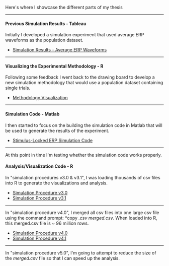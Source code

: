 Here's where I showcase the different parts of my thesis

---
#### Previous Simulation Results - Tableau
Initially I developed a simulation experiment that used average ERP waveforms as the population dataset.
- [Simulation Results - Average ERP Waveforms](https://richard-j-obrien.github.io/2020-03-23-Simulation-Results-Using-Average-ERP-Waveforms/)

---
#### Visualizing the Experimental Methodology - R
Following some feedback I went back to the drawing board to develop a new simulation methodology that would use a population dataset containing single trials.

- [Methodology Visualization](https://richard-j-obrien.github.io/2020-03-20-Methodology-Visualization/)

---
#### Simulation Code - Matlab
I then started to focus on the building the simulation code in Matlab that will be used to generate the results of the experiment.

- [Stimulus-Locked ERP Simulation Code](https://richard-j-obrien.github.io/2020-03-24-Stimulus-Locked-Average-ERP/)


---
At this point in time I'm testing whether the simulation code works properly.

#### Analysis/Visualization Code - R

In "simulation procedures v3.0 & v3.1", I was loading thousands of csv files into R to generate the visualizations and analysis.

- [Simulation Procedure v3.0](https://richard-j-obrien.github.io/2020-03-25-New-Simulation-Procedure-v3.0/)
- [Simulation Procedure v3.1](https://richard-j-obrien.github.io/2020-03-26-New-Simulation-Procedure-v3.1/)

---
In "simulation procedure v4.0", I merged all csv files into one large csv file using the command prompt: *copy *.csv merged.csv*. When loaded into R, this merged.csv file is ~ 96 million rows.


- [Simulation Procedure v4.0](https://richard-j-obrien.github.io/2020-03-28-New-Simulation-Procedure-v4.0/)
- [Simulation Procedure v4.1](https://richard-j-obrien.github.io/2020-03-28-New-Simulation-Procedure-v4.1/)

---
In "simulation procedure v5.0", I'm going to attempt to reduce the size of the *merged.csv* file so that I can speed up the analysis.


